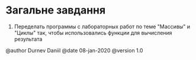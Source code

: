# Загальне завдання

1. Переделать программы с лабораторных работ по теме "Массивы" и "Циклы" так, чтобы использовались функции для вычисления результата


@author Durnev Daniil
@date 08-jan-2020
@version 1.0
